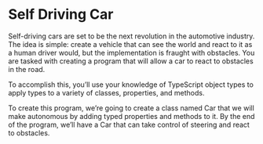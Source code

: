# Self Driving Car

Self-driving cars are set to be the next revolution in the automotive industry. The idea is simple: create a vehicle that can see the world and react to it as a human driver would, but the implementation is fraught with obstacles. You are tasked with creating a program that will allow a car to react to obstacles in the road.

To accomplish this, you’ll use your knowledge of TypeScript object types to apply types to a variety of classes, properties, and methods.

To create this program, we’re going to create a class named Car that we will make autonomous by adding typed properties and methods to it. By the end of the program, we’ll have a Car that can take control of steering and react to obstacles.